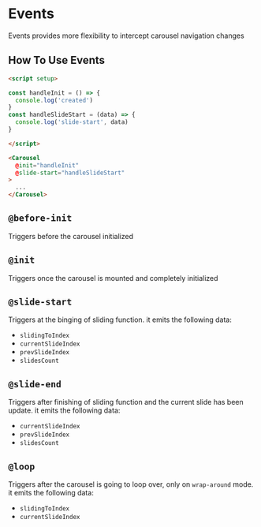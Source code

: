 # Events

Events provides more flexibility to intercept carousel navigation changes

## How To Use Events

```html
<script setup>

const handleInit = () => {
  console.log('created')
}
const handleSlideStart = (data) => {
  console.log('slide-start', data)
}

</script>

<Carousel
  @init="handleInit"
  @slide-start="handleSlideStart"
>
  ...
</Carousel>
```

## `@before-init`

Triggers before the carousel initialized

## `@init`

Triggers once the carousel is mounted and completely initialized

## `@slide-start`

Triggers at the binging of sliding function. it emits the following data:

- `slidingToIndex`
- `currentSlideIndex`
- `prevSlideIndex`
- `slidesCount`
  
## `@slide-end`

Triggers after finishing of sliding function and the current slide has been update. it emits the following data:

- `currentSlideIndex`
- `prevSlideIndex`
- `slidesCount`
  
## `@loop`

Triggers after the carousel is going to loop over, only on `wrap-around` mode. it emits the following data:

- `slidingToIndex`
- `currentSlideIndex`
